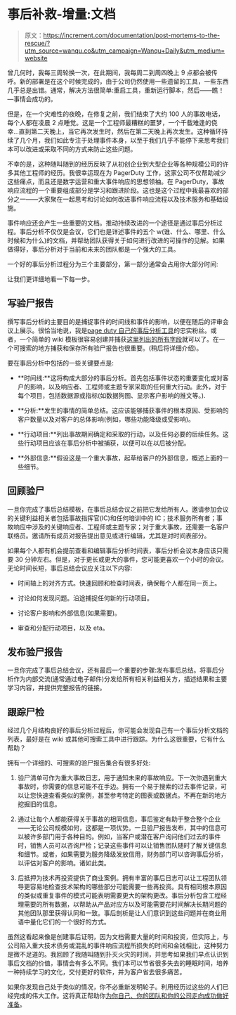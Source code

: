 # 事后补救-增量:文档

> 原文：<https://increment.com/documentation/post-mortems-to-the-rescue/?utm_source=wanqu.co&utm_campaign=Wanqu+Daily&utm_medium=website>

曾几何时，我每三周轮换一次，在此期间，我每周二到周四晚上 9 点都会被传呼。新的部署是在这个时候完成的，由于公司仍然使用一些遗留的工具，一些东西几乎总是出错。通常，解决方法很简单:重启工具，重新运行脚本，然后——瞧！—事情会成功的。

但是，在一个灾难性的夜晚，在修复之前，我们结束了大约 100 人的事故电话，每个人都在凌晨 2 点睡觉。这是一个工程师最糟糕的噩梦，一个千载难逢的侥幸…直到第二天晚上，当它再次发生时，然后在第二天晚上再次发生。这种循环持续了几个月，我们如此专注于处理事件本身，以至于我们几乎不能停下来思考我们本可以改进或采取不同的方式来防止这些问题。

不幸的是，这种随叫随到的经历反映了从初创企业到大型企业等各种规模公司的许多其他工程师的经历。我很幸运现在为 PagerDuty 工作，这家公司不仅帮助减少这些痛点，而且还是数字运营和重大事件响应的思想领袖。在 PagerDuty，事故响应流程的一个重要组成部分是学习和跟进阶段。这也是这个过程中我最喜欢的部分之一——大家聚在一起思考和讨论如何改进事件响应流程以及技术服务和基础设施。

事件响应还会产生一些重要的文档。推动持续改进的一个途径是通过事后分析过程。事后分析不仅仅是会议，它们也是详述事件的五个 w(谁、什么、哪里、什么时候和为什么)的文档，并帮助团队获得关于如何进行改进的可操作的见解。如果做得好，事后分析对于当前和未来的团队都是一个强大的工具。

一个好的事后分析过程分为三个主要部分，第一部分通常会占用你大部分时间:

让我们更详细地看一下每一步。

## 写验尸报告

撰写事后分析的主要目的是捕捉事件的时间线和事件的影响，以便在随后的评审会议上展示。很恰当地说，我是[page duty 自己的事后分析工具](https://www.pagerduty.com/blog/better-incident-post-mortems/)的忠实粉丝。或者，一个简单的 wiki 模板很容易创建并捕获[这里列出的所有字段](https://response.pagerduty.com/after/post_mortem_template/)就可以了。在一个可搜索的地方捕获和保存所有验尸报告也很重要。(稍后将详细介绍)。

要在事后分析中包括的一些关键要点是:

*   **时间线:**这将构成大部分的事后分析。首先包括事件状态的重要变化或对客户的影响，以及响应者、工程师或主题专家采取的任何重大行动。此外，对于每个项目，包括数据源或指标(如数据狗图、显示客户影响的推文等。).

*   **分析:**发生的事情的简单总结。这应该能够捕获事件的根本原因、受影响的客户数量以及对客户的总体影响(例如，哪些功能降级或受影响)。

*   **行动项目:**列出事故期间确定和采取的行动，以及任何必要的后续任务。这些行动项目应该在事后分析中被捕获，以便可以在以后被分配。

*   **外部信息:**假设这是一个重大事故，起草给客户的外部信息，概述上面的一些细节。

## 回顾验尸

一旦你完成了事后总结模板，在事后总结会议之前把它发给所有人。邀请参加会议的关键利益相关者包括事故指挥官(IC)和任何培训中的 IC；技术服务所有者；事故响应中涉及的关键响应者、工程师或主题专家；对于重大事故，还需要一名客户联络员。邀请所有成员对报告提出意见或进行编辑，尤其是对时间表部分。

如果每个人都有机会提前查看和编辑事后分析时间表，事后分析会议本身应该只需要 30 分钟左右。但是，对于更长或更大的事件，您可能更喜欢一个小时的会议。无论时间长短，事后总结会议应关注以下内容:

*   时间轴上的对齐方式。快速回顾和检查时间表，确保每个人都在同一页上。

*   讨论如何发现问题。沿途捕捉任何新的行动项目。

*   讨论客户影响和外部信息(如果需要)。

*   审查和分配行动项目，以及 eta。

## 发布验尸报告

一旦你完成了事后总结会议，还有最后一个重要的步骤:发布事后总结。将事后分析作为内部交流(通常通过电子邮件)分发给所有相关利益相关方，描述结果和主要学习内容，并提供完整报告的链接。

## 跟踪尸检

经过几个月结构良好的事后分析过程后，你可能会发现自己有一个事后分析文档的列表，最好是在 wiki 或其他可搜索工具中进行跟踪。为什么这很重要，它有什么帮助？

拥有一个详细的、可搜索的验尸报告集合有很多好处:

1.  验尸清单可作为重大事故日志，用于通知未来的事故响应。下一次你遇到重大事故时，你需要的信息可能不在手边。拥有一个易于搜索的过去事件记录，可以让您快速查看类似的案例，甚至参考特定的图表或数据点。不再在新的地方挖掘旧的信息。

2.  通过让每个人都能获得关于事故的相同信息，事后鉴定有助于整合整个企业——无论公司规模如何，这都是一项优势。一旦验尸报告发布，其中的信息可以被许多部门用于各种目的。例如，当客户或潜在客户询问他们过去的事件时，销售人员可以咨询尸检；记录这些事件可以让销售团队随时了解关键信息和细节。或者，如果需要为服务降级发放信用，财务部门可以咨询事后分析，以评估对客户的影响。诸如此类。

3.  后抵押为技术再投资提供了商业案例。拥有丰富的事后日志可以让工程团队领导更容易地检查技术架构的哪些部分可能需要一些再投资。具有相同根本原因的类似或重复事件的模式可能表明需要更大的架构更改。事后分析包含工程经理需要的所有数据，以帮助从产品对应方以及可能需要花时间解决长期问题的其他团队那里获得认同和一致。事后剖析是让人们意识到这些问题并在商业用语中量化它们的一个很好的方式。

虽然这看起来像是创建事后证明，因为文档需要大量的时间和投资，但实际上，与公司陷入重大技术债务或混乱的事件响应流程所损失的时间和金钱相比，这种努力是微不足道的。我回顾了我随叫随到扑灭火灾的时间，并思考如果我们早点认识到事后文档的价值，事情会有多么不同。我们本可以节省很多失去的睡眠时间，培养一种持续学习的文化，交付更好的软件，并为客户省去很多痛苦。

如果你发现自己处于类似的情况，你不必重新发明轮子。利用经历过这些的人们已经完成的伟大工作。这将真正帮助你[为你自己、你的团队和你的公司走向成功做好准备](https://response.pagerduty.com/after/post_mortem_process/)。